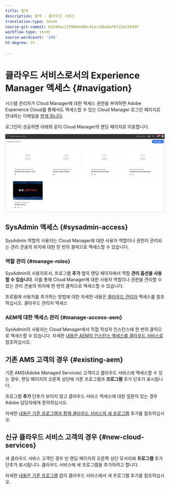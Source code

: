 ```yaml
---
title: 탐색
description: 탐색 - 클라우드 서비스
translation-type: tm+mt
source-git-commit: b2549ac13f996449bc41ac18ba6afbf22e116597
workflow-type: tm+mt
source-wordcount: '349'
ht-degree: 2%

---
```



# 클라우드 서비스로서의 Experience Manager 액세스 {#navigation}

시스템 관리자가 Cloud Manager에 대한 액세스 권한을 부여하면 Adobe Experience Cloud를 통해서도 액세스할 수 있는 Cloud Manager 로그인 페이지로 안내하는 이메일을 [받게 됩니다](https://my.cloudmanager.adobe.com/).

로그인이 성공하면 아래와 같이 Cloud Manager의 랜딩 페이지로 이동합니다.

![](assets/first_timelogin1.png)

## SysAdmin 액세스 {#sysadmin-access}

SysAdmin 역할의 사용자는 Cloud Manager에 대한 사용자 역할이나 권한이 관리되는 관리 콘솔의 위치에 대한 한 번의 클릭으로 액세스할 수 있습니다.

### 역할 관리 {#manage-roles}

SysAdmin의 사용자로서, 프로그램 **추가** 옆의 랜딩 페이지에서 역할 **관리 옵션을 사용할 수 있습니다**. 이를 통해 Cloud Manager에 대한 사용자 역할이나 권한을 관리할 수 있는 관리 콘솔의 위치에 한 번의 클릭으로 액세스할 수 있습니다.

프로필에 사용자를 추가하는 방법에 대한 자세한 내용은 [클라우드 관리자](https://docs.adobe.com/content/help/en/experience-manager-cloud-service/security/ims-support.html#accessing-cloud-manager) 액세스를 참조하십시오. 클라우드 관리자 액세스

### AEM에 대한 액세스 관리 {#manage-access-aem}

SysAdmin의 사용자는 Cloud Manager에서 직접 작성자 인스턴스에 한 번의 클릭으로 액세스할 수 있습니다.
자세한 [내용은 AEM의 인스턴스 액세스를 클라우드 서비스로](https://docs.adobe.com/content/help/en/experience-manager-cloud-service/security/ims-support.html#accessing-instance-cloud-service) 참조하십시오.

## 기존 AMS 고객의 경우 {#existing-aem}

기존 AMS(Adobe Managed Services) 고객이고 클라우드 서비스에 액세스할 수 있는 경우, 랜딩 페이지의 오른쪽 상단에 기존 프로그램과 **프로그램** 추가 단추가 표시됩니다.

프로그램 **추가** 단추가 보이지 않고 클라우드 서비스 액세스에 대한 질문이 있는 경우 Adobe 담당자에게 문의하십시오.

자세한 [내용은 기존 프로그램과 함께 클라우드 서비스의 새 프로그램](/help/onboarding/getting-access-to-aem-in-cloud/first-time-login.md#existing-program) 추가를 참조하십시오.

## 신규 클라우드 서비스 고객의 경우 {#new-cloud-services}

새 클라우드 서비스 고객인 경우 빈 랜딩 페이지의 오른쪽 상단 모서리에 **프로그램** 추가 단추가 표시됩니다. 클라우드 서비스에 새 프로그램을 추가하려고 합니다.

자세한 [내용은 기존 프로그램](/help/onboarding/getting-access-to-aem-in-cloud/first-time-login.md#no-program) 없이 클라우드 서비스에서 새 프로그램 추가를 참조하십시오.

